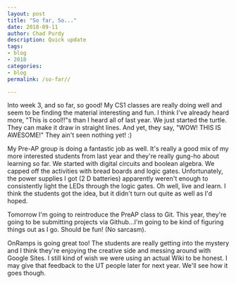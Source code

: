 ```yaml
---
layout: post
title: "So far, So..."
date: 2018-09-11
author: Chad Purdy
description: Quick update
tags: 
- blog
- 2018
categories:
- blog
permalink: /so-far//

---
```

Into week 3, and so far, so good!  My CS1 classes are really doing well and seem to be finding the material interesting and fun.  I think I've already heard more, "This is cool!!"s than I heard all of last year.  We just started the turtle.  They can make it draw in straight lines.  And yet, they say, "WOW! THIS IS AWESOME!"  They ain't seen nothing yet! :)

My Pre-AP group is doing a fantastic job as well.  It's really a good mix of my more interested students from last year and they're really gung-ho about learning so far.  We started with digital circuits and boolean algebra.  We capped off the activities with bread boards and logic gates.  Unfortunately, the power supplies I got (2 D batteries) apparently weren't enough to consistently light the LEDs through the logic gates.  Oh well, live and learn.  I think the students got the idea, but it didn't turn out quite as well as I'd hoped.

Tomorrow I'm going to reintroduce the PreAP class to Git.  This year, they're going to be submitting projects via Github...I'm going to be kind of figuring things out as I go.  Should be fun! (No sarcasm).

OnRamps is going great too!  The students are really getting into the mystery and I think they're enjoying the creative side and messing around with Google Sites.  I still kind of wish we were using an actual Wiki to be honest. I may give that feedback to the UT people later for next year.  We'll see how it goes though.
